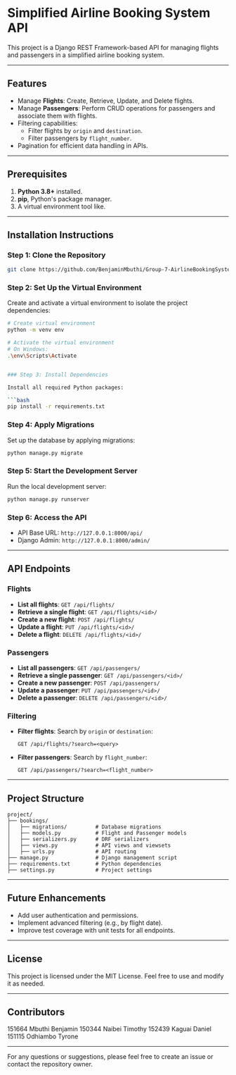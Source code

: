 # Simplified Airline Booking System API

This project is a Django REST Framework-based API for managing flights and passengers in a simplified airline booking system.

---

## Features

- Manage **Flights**: Create, Retrieve, Update, and Delete flights.
- Manage **Passengers**: Perform CRUD operations for passengers and associate them with flights.
- Filtering capabilities:
  - Filter flights by `origin` and `destination`.
  - Filter passengers by `flight_number`.
- Pagination for efficient data handling in APIs.

---

## Prerequisites

1. **Python 3.8+** installed.
2. **pip**, Python's package manager.
3. A virtual environment tool like.

---

## Installation Instructions

### Step 1: Clone the Repository

```bash
git clone https://github.com/BenjaminMbuthi/Group-7-AirlineBookingSystem.git
```

### Step 2: Set Up the Virtual Environment

Create and activate a virtual environment to isolate the project dependencies:

```bash
# Create virtual environment
python -m venv env

# Activate the virtual environment
# On Windows:
.\env\Scripts\Activate


### Step 3: Install Dependencies

Install all required Python packages:

```bash
pip install -r requirements.txt
```

### Step 4: Apply Migrations

Set up the database by applying migrations:

```bash
python manage.py migrate
```

### Step 5: Start the Development Server

Run the local development server:

```bash
python manage.py runserver
```

### Step 6: Access the API

- API Base URL: `http://127.0.0.1:8000/api/`
- Django Admin: `http://127.0.0.1:8000/admin/`

---

## API Endpoints

### Flights

- **List all flights**: `GET /api/flights/`
- **Retrieve a single flight**: `GET /api/flights/<id>/`
- **Create a new flight**: `POST /api/flights/`
- **Update a flight**: `PUT /api/flights/<id>/`
- **Delete a flight**: `DELETE /api/flights/<id>/`

### Passengers

- **List all passengers**: `GET /api/passengers/`
- **Retrieve a single passenger**: `GET /api/passengers/<id>/`
- **Create a new passenger**: `POST /api/passengers/`
- **Update a passenger**: `PUT /api/passengers/<id>/`
- **Delete a passenger**: `DELETE /api/passengers/<id>/`

### Filtering

- **Filter flights**: Search by `origin` or `destination`:
  ```
  GET /api/flights/?search=<query>
  ```
- **Filter passengers**: Search by `flight_number`:
  ```
  GET /api/passengers/?search=<flight_number>
  ```

---

## Project Structure

```
project/
├── bookings/
│   ├── migrations/         # Database migrations
│   ├── models.py           # Flight and Passenger models
│   ├── serializers.py      # DRF serializers
│   ├── views.py            # API views and viewsets
│   ├── urls.py             # API routing
├── manage.py               # Django management script
├── requirements.txt        # Python dependencies
├── settings.py             # Project settings
```

---

## Future Enhancements

- Add user authentication and permissions.
- Implement advanced filtering (e.g., by flight date).
- Improve test coverage with unit tests for all endpoints.

---

## License

This project is licensed under the MIT License. Feel free to use and modify it as needed.

---

## Contributors
151664 Mbuthi Benjamin
150344 Naibei Timothy
152439 Kaguai Daniel
151115 Odhiambo Tyrone

---

For any questions or suggestions, please feel free to create an issue or contact the repository owner.

